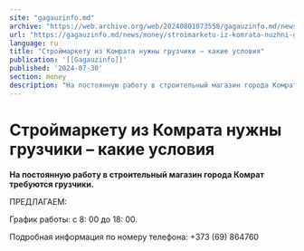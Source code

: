 ```yaml
---
site: "gagauzinfo.md"
archive: "https://web.archive.org/web/20240801073558/gagauzinfo.md/news/money/stroimarketu-iz-komrata-nuzhni-gruzchiki-kakie-usloviya"
url: "https://gagauzinfo.md/news/money/stroimarketu-iz-komrata-nuzhni-gruzchiki-kakie-usloviya"
language: ru
title: "Строймаркету из Комрата нужны грузчики – какие условия"
publication: '[[Gagauzinfo]]'
published: '2024-07-30'
section: money
description: "На постоянную работу в строительный магазин города Комрат требуются грузчики."
---
```


# Строймаркету из Комрата нужны грузчики – какие условия

**На постоянную работу в строительный магазин города Комрат требуются грузчики.**

ПРЕДЛАГАЕМ:

График работы: с 8: 00 до 18: 00.

Подробная информация по номеру телефона: +373 (69) 864760